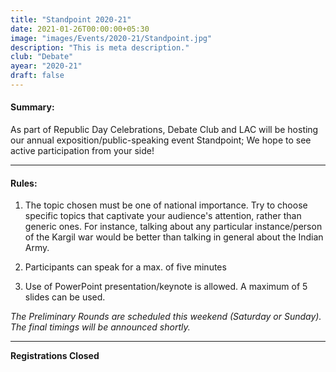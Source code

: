 ```yaml
---
title: "Standpoint 2020-21"
date: 2021-01-26T00:00:00+05:30
image: "images/Events/2020-21/Standpoint.jpg"
description: "This is meta description."
club: "Debate"
ayear: "2020-21"
draft: false
---
```


#### Summary:
As part of Republic Day Celebrations, Debate Club and LAC will be hosting our annual exposition/public-speaking event Standpoint; We hope to see active participation from your side!

****

#### Rules:

1. The topic chosen must be one of national importance. Try to choose specific topics that captivate your audience's attention, rather than generic ones. For instance, talking about any particular instance/person of the Kargil war would be better than talking in general about the Indian Army.

2. Participants can speak for a max. of five minutes

3. Use of PowerPoint presentation/keynote is allowed. A maximum of 5 slides can be used.

*The Preliminary Rounds are scheduled this weekend (Saturday or Sunday). The final timings will be announced shortly.*

****

**Registrations Closed**

